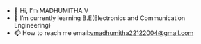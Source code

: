 - 👋 Hi, I’m MADHUMITHA V
- 🌱 I’m currently learning B.E(Electronics and Communication Engineering)
- 📫 How to reach me email:vmadhumitha22122004@gmail.com


<!---
Madhumitha2212/Madhumitha2212 is a ✨ special ✨ repository because its `README.md` (this file) appears on your GitHub profile.
You can click the Preview link to take a look at your changes.
--->
